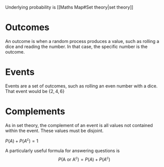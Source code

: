 Underlying probability is [[Maths Map#Set theory|set theory]]

# Outcomes
An outcome is when a random process produces a value, such as rolling a dice and reading the number. In that case, the specific number is the outcome.

# Events
Events are a set of outcomes, such as rolling an even number with a dice. That event would be $\{2, 4, 6\}$

# Complements
As in set theory, the complement of an event is all values not contained within the event. These values must be disjoint.

$P(A) + P(A^c) = 1$

A particularly useful formula for answering questions is $$P(\textrm{A or A}^c) = P(A) + P(A^c)$$
